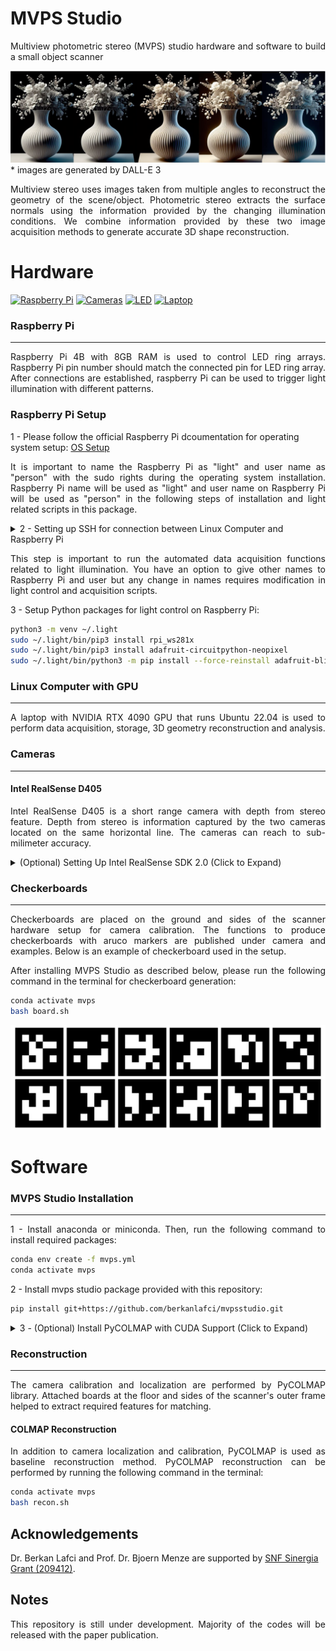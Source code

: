 # MVPS Studio

<p align="justify"> Multiview photometric stereo (MVPS) studio hardware and software to build a small object scanner </p>

![flowers](docs/_img/flowers.png)
\* images are generated by DALL-E 3

<p align="justify"> Multiview stereo uses images taken from multiple angles to reconstruct the geometry of the scene/object. Photometric stereo extracts the surface normals using the information provided by the changing illumination conditions. We combine information provided by these two image acquisition methods to generate accurate 3D shape reconstruction. </p>

# Hardware
[![Raspberry Pi](https://img.shields.io/badge/Raspberry%20Pi%204B-Link-violet)](https://www.digitec.ch/de/s1/product/raspberry-pi-4-8g-model-b-entwicklungsboard-kit-13276941?utm_source=google&utm_medium=cpc&campaignid=16472930352&adgroupid=136662242280&adid=585921168913&dgCidg=EAIaIQobChMI85HThYqPgwMV6BMGAB28iw8PEAAYAiAAEgLvSPD_BwE&gad_source=1&gclsrc=ds)
[![Cameras](https://img.shields.io/badge/Cameras-Link-yellow)](https://www.mouser.ch/ProductDetail/Intel/82635DSD405?qs=Znm5pLBrcAKRij2Y1eB7yg%3D%3D)
[![LED](https://img.shields.io/badge/LED_Array-Link-red)](https://www.bastelgarage.ch/dfrobot-neopixel-ring-24x-ws2812-rgb-led)
[![Laptop](https://img.shields.io/badge/Laptop-Link-blue)](https://www.digitec.ch/de/s1/product/lenovo-legion-pro-7-rtx-4090-16-intel-core-i9-13900hx-32-gb-2000-gb-ch-notebook-36343276)

### Raspberry Pi
___

<p align="justify"> Raspberry Pi 4B with 8GB RAM is used to control LED ring arrays. Raspberry Pi pin number should match the connected pin for LED ring array. After connections are established, raspberry Pi can be used to trigger light illumination with different patterns. </p>

### Raspberry Pi Setup

1 - Please follow the official Raspberry Pi dcoumentation for operating system setup: [OS Setup](https://www.raspberrypi.com/documentation/computers/getting-started.html)

<p align="justify"> It is important to name the Raspberry Pi as "light" and user name as "person" with the sudo rights during the operating system installation. Raspberry Pi name will be used as "light" and user name on Raspberry Pi will be used as "person" in the following steps of installation and light related scripts in this package.</p>

<details><summary>2 - Setting up SSH for connection between Linux Computer and Raspberry Pi </summary>  

First, you need to connect Linux computer to Raspberry Pi with an ethernet cable. After physical connection with ethernet cable is established, you need to go to network connection settings in Linux Computer. In network connection settings for wired connection between Linux Computer and Raspberry Pi, under ipv4, you need to choose the option "shared to other computers". Then, you need to apply changes before closing the window.

Next step is to create, public ssh key in Linux Computer. Please run the following command:
```bash
mkdir ~/.ssh/
cd ~/.ssh/
ssh-keygen
```
While creating the ssh key, change the file name to "light". This should create a file called "light.pub" and "light" under the same directory.

Next step is to create a config file for ssh connection. Please run the following command in the terminal of Linux Computer.
```bash
nano ~/.ssh/config
```
After the config file is opened, please copy paste the text below inside the config file.
```bash
Host light
    HostName light.local
    User person
    IdentityFile ~/.ssh/light
```
Exit the file after saving.

Please copy the public ssh key available in "light.pub" file. Now, you need to go to Raspberry Pi and run the following commands:
```bash
mkdir .ssh/
cd .ssh/
nano authorized_keys
```
Paste the public key from Linux Computer (copied in previous step from "light.pub" file) inside the "authorized_keys" file and exit the file after saving.

</details>  

<p align="justify"> This step is important to run the automated data acquisition functions related to light illumination. You have an option to give other names to Raspberry Pi and user but any change in names requires modification in light control and acquisition scripts.</p>

3 - Setup Python packages for light control on Raspberry Pi:
```bash
python3 -m venv ~/.light
sudo ~/.light/bin/pip3 install rpi_ws281x
sudo ~/.light/bin/pip3 install adafruit-circuitpython-neopixel
sudo ~/.light/bin/python3 -m pip install --force-reinstall adafruit-blinka
```

### Linux Computer with GPU
___

<p align="justify"> A laptop with NVIDIA RTX 4090 GPU that runs Ubuntu 22.04 is used to perform data acquisition, storage, 3D geometry reconstruction and analysis. </p>

### Cameras
___
#### Intel RealSense D405

<p align="justify"> Intel RealSense D405 is a short range camera with depth from stereo feature. Depth from stereo is information captured by the two cameras located on the same horizontal line. The cameras can reach to sub-milimeter accuracy. </p>

<details>
<summary>(Optional) Setting Up Intel RealSense SDK 2.0 (Click to Expand)</summary>

<p align="justify"> Intel RealSense provides a SDK to control camera features and visualize the captures. Please follow the link below, if you want to setup and use Intel RealSense SDK (not required to run the scripts provided in this package). MVPS Studio uses 'pyrealsense' to control cameras and to perform acquisitions. 'pyrealsense' package is already included in the installation of MVPS Studio. There is no need to install 'pyrealsense' here. </p>

Intel RealSense SDK Setup: https://dev.intelrealsense.com/docs/compiling-librealsense-for-linux-ubuntu-guide  

</details>

### Checkerboards
___
<p align="justify"> Checkerboards are placed on the ground and sides of the scanner hardware setup for camera calibration. The functions to produce checkerboards with aruco markers are published under camera and examples. Below is an example of checkerboard used in the setup.</p>

<p align="justify"> After installing MVPS Studio as described below, please run the following command in the terminal for checkerboard generation:</p>

```bash
conda activate mvps
bash board.sh
```

![checkerboard](docs/_img/checkerboard.png)

# Software

### MVPS Studio Installation
___
<p align="justify"> 1 - Install anaconda or miniconda. Then, run the following command to install required packages:</p>

```bash
conda env create -f mvps.yml
conda activate mvps
```

<p align="justify"> 2 - Install mvps studio package provided with this repository:</p>

```bash
pip install git+https://github.com/berkanlafci/mvpsstudio.git
```

<details><summary>3 - (Optional) Install PyCOLMAP with CUDA Support (Click to Expand)</summary>  
 
<p align="justify"> You need to build PyCOLMAP from source for CUDA support. If you do not want to enable CUDA support for PyCOLMAP or you do not have a GPU with CUDA support, the conda environment in step 1 already includes PyCOLMAP for CPU. So, you do not need to install PyCOLMAP again and you can skip this step. Please note that, dense reconstruction from PyCOLMAP will not work without the CUDA support. </p>

To install PyCOLMAP with CUDA support, please follow the instructions [here](https://github.com/colmap/colmap/tree/main/pycolmap).
</details>

### Reconstruction
___
<p align="justify"> The camera calibration and localization are performed by PyCOLMAP library. Attached boards at the floor and sides of the scanner's outer frame helped to extract required features for matching. </p>

#### COLMAP Reconstruction

<p align="justify"> In addition to camera localization and calibration, PyCOLMAP is used as baseline reconstruction method. PyCOLMAP reconstruction can be performed by running the following command in the terminal: </p>

```bash
conda activate mvps
bash recon.sh
```

## Acknowledgements

Dr. Berkan Lafci and Prof. Dr. Bjoern Menze are supported by [SNF Sinergia Grant (209412)](https://data.snf.ch/grants/grant/209412).

## Notes

<p align="justify"> This repository is still under development. Majority of the codes will be released with the paper publication. </p>
